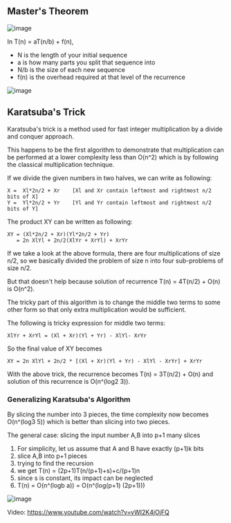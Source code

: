 ## Master's Theorem
![image](https://user-images.githubusercontent.com/95273765/202820317-54395f4f-7f02-4b3e-9bc1-e8880dd2cdc4.png)

In T(n) = aT(n/b) + f(n),
- N is the length of your initial sequence
- a is how many parts you split that sequence into
- N/b is the size of each new sequence
- f(n) is the overhead required at that level of the recurrence

![image](https://user-images.githubusercontent.com/95273765/203002745-67c0a307-cc8e-4283-a73e-de32d389a42b.png)

## Karatsuba's Trick
Karatsuba's trick is a method used for fast integer multiplication by a divide and conquer approach.

This happens to be the first algorithm to demonstrate that multiplication can be performed at a lower complexity less than O(n^2) which is by following the classical multiplication technique.

If we divide the given numbers in two halves, we can write as following:
```
X =  Xl*2n/2 + Xr    [Xl and Xr contain leftmost and rightmost n/2 bits of X]
Y =  Yl*2n/2 + Yr    [Yl and Yr contain leftmost and rightmost n/2 bits of Y]
```

The product XY can be written as following:
```
XY = (Xl*2n/2 + Xr)(Yl*2n/2 + Yr)
   = 2n XlYl + 2n/2(XlYr + XrYl) + XrYr
```

If we take a look at the above formula, there are four multiplications of size n/2, so we basically divided the problem of size n into four sub-problems of size n/2.

But that doesn't help because solution of recurrence T(n) = 4T(n/2) + O(n) is O(n^2).

The tricky part of this algorithm is to change the middle two terms to some other form so that only extra multiplication would be sufficient.

The following is tricky expression for middle two terms:
```
XlYr + XrYl = (Xl + Xr)(Yl + Yr) - XlYl- XrYr
```

So the final value of XY becomes
```
XY = 2n XlYl + 2n/2 * [(Xl + Xr)(Yl + Yr) - XlYl - XrYr] + XrYr
```

With the above trick, the recurrence becomes T(n) = 3T(n/2) + O(n) and solution of this recurrence is O(n^(log2 3)).

### Generalizing Karatsuba's Algorithm
By slicing the number into 3 pieces, the time complexity now becomes O(n^(log3 5)) which is better than slicing into two pieces.

The general case: slicing the input number A,B into p+1 many slices
1. For simplicity, let us assume that A and B have exactly (p+1)k bits
2. slice A,B into p+1 pieces
3. trying to find the recursion
4. we get T(n) = (2p+1)T(n/(p+1)+s)+c/(p+1)n
5. since s is constant, its impact can be neglected
6. T(n) = O(n^(logb a)) = O(n^(log(p+1) (2p+1)))

![image](https://user-images.githubusercontent.com/95273765/203032852-a3afd7d3-961f-4738-b198-292291676574.png)

Video: https://www.youtube.com/watch?v=yWI2K4jOjFQ


